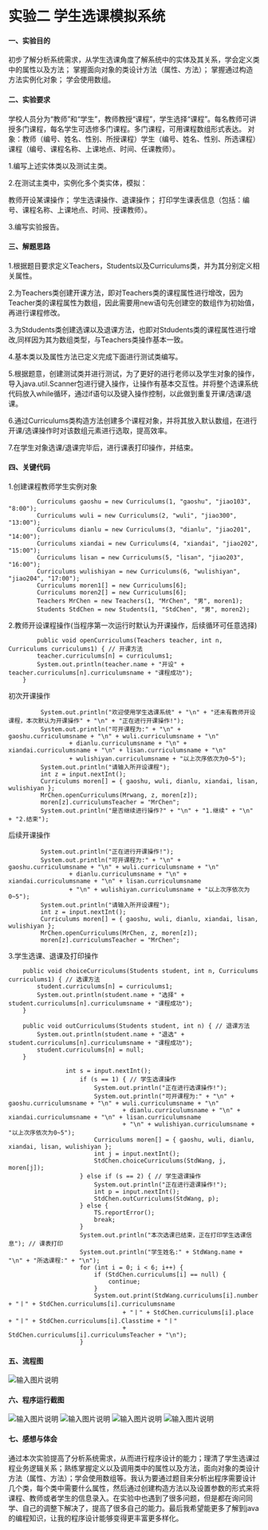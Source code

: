 # 实验二 学生选课模拟系统

#### 一、实验目的

初步了解分析系统需求，从学生选课角度了解系统中的实体及其关系，学会定义类中的属性以及方法；
掌握面向对象的类设计方法（属性、方法）；
掌握通过构造方法实例化对象；
学会使用数组。


#### 二、实验要求

学校人员分为“教师”和“学生”，教师教授“课程”，学生选择“课程”。每名教师可讲授多门课程，每名学生可选修多门课程。多门课程，可用课程数组形式表达。
对象：教师（编号、姓名、性别、所授课程）学生（编号、姓名、性别、所选课程）课程（编号、课程名称、上课地点、时间、任课教师）。

1.编写上述实体类以及测试主类。

2.在测试主类中，实例化多个类实体，模拟：

教师开设某课操作；
学生选课操作、退课操作；
打印学生课表信息（包括：编号、课程名称、上课地点、时间、授课教师）。

3.编写实验报告。

#### 三、解题思路

1.根据题目要求定义Teachers，Students以及Curriculums类，并为其分别定义相关属性。

2.为Teachers类创建开课方法，即对Teachers类的课程属性进行增改，因为Teacher类的课程属性为数组，因此需要用new语句先创建空的数组作为初始值，再进行课程修改。

3.为Stdudents类创建选课以及退课方法，也即对Stdudents类的课程属性进行增改,同样因为其为数组类型，与Teachers类操作基本一致。

4.基本类以及属性方法已定义完成下面进行测试类编写。

5.根据题意，创建测试类并进行测试，为了更好的进行老师以及学生对象的操作，导入java.util.Scanner包进行键入操作，让操作有基本交互性。并将整个选课系统代码放入while循环，通过if语句以及键入操作控制，以此做到重复开课/选课/退课。

6.通过Curriculums类构造方法创建多个课程对象，并将其放入默认数组，在进行开课/选课操作时对该数组元素进行选取，提高效率。

7.在学生对象选课/退课完毕后，进行课表打印操作，并结束。


#### 四、关键代码

1.创建课程教师学生实例对象

```
        Curriculums gaoshu = new Curriculums(1, "gaoshu", "jiao103", "8:00");
        Curriculums wuli = new Curriculums(2, "wuli", "jiao300", "13:00");
        Curriculums dianlu = new Curriculums(3, "dianlu", "jiao201", "14:00");
        Curriculums xiandai = new Curriculums(4, "xiandai", "jiao202", "15:00");
        Curriculums lisan = new Curriculums(5, "lisan", "jiao203", "16:00");
        Curriculums wulishiyan = new Curriculums(6, "wulishiyan", "jiao204", "17:00");
        Curriculums moren1[] = new Curriculums[6];
        Curriculums moren2[] = new Curriculums[6];
        Teachers MrChen = new Teachers(1, "MrChen", "男", moren1); 
        Students StdChen = new Students(1, "StdChen", "男", moren2); 
```

2.教师开设课程操作(当程序第一次运行时默认为开课操作，后续循环可任意选择)

```
        public void openCurriculums(Teachers teacher, int n, Curriculums curriculums1) { // 开课方法
        teacher.curriculums[n] = curriculums1;
        System.out.println(teacher.name + "开设" + teacher.curriculums[n].curriculumsname + "课程成功");
    }
```

初次开课操作


```
         System.out.println("欢迎使用学生选课系统" + "\n" + "还未有教师开设课程，本次默认为开课操作" + "\n" + "正在进行开课操作!");
         System.out.println("可开课程为:" + "\n" + gaoshu.curriculumsname + "\n" + wuli.curriculumsname + "\n"
                 + dianlu.curriculumsname + "\n" + xiandai.curriculumsname + "\n" + lisan.curriculumsname + "\n"
                 + wulishiyan.curriculumsname + "以上次序依次为0~5");
         System.out.println("请输入所开设课程");
         int z = input.nextInt();
         Curriculums moren[] = { gaoshu, wuli, dianlu, xiandai, lisan, wulishiyan };
         MrChen.openCurriculums(Mrwang, z, moren[z]);
         moren[z].curriculumsTeacher = "MrChen";
         System.out.println("是否继续进行操作?" + "\n" + "1.继续" + "\n" + "2.结束");
```


后续开课操作

```
         System.out.println("正在进行开课操作!");
         System.out.println("可开课程为:" + "\n" + gaoshu.curriculumsname + "\n" + wuli.curriculumsname + "\n"
                 + dianlu.curriculumsname + "\n" + xiandai.curriculumsname + "\n" + lisan.curriculumsname
                 + "\n" + wulishiyan.curriculumsname + "以上次序依次为0~5");
         System.out.println("请输入所开设课程");
         int z = input.nextInt();
         Curriculums moren[] = { gaoshu, wuli, dianlu, xiandai, lisan, wulishiyan };
         MrChen.openCurriculums(MrChen, z, moren[z]);
         moren[z].curriculumsTeacher = "MrChen";
```

3.学生选课、退课及打印操作


```
    public void choiceCurriculums(Students student, int n, Curriculums curriculums1) { // 选课方法
        student.curriculums[n] = curriculums1;
        System.out.println(student.name + "选择" + student.curriculums[n].curriculumsname + "课程成功");
    }

    public void outCurriculums(Students student, int n) { // 退课方法
        System.out.println(student.name + "退选" + student.curriculums[n].curriculumsname + "课程成功");
        student.curriculums[n] = null;
    }
```


```
                int s = input.nextInt();
                    if (s == 1) { // 学生选课操作
                        System.out.println("正在进行选课操作!");
                        System.out.println("可开课程为:" + "\n" + gaoshu.curriculumsname + "\n" + wuli.curriculumsname + "\n"
                                + dianlu.curriculumsname + "\n" + xiandai.curriculumsname + "\n" + lisan.curriculumsname
                                + "\n" + wulishiyan.curriculumsname + "以上次序依次为0~5");
                        Curriculums moren[] = { gaoshu, wuli, dianlu, xiandai, lisan, wulishiyan };
                        int j = input.nextInt();
                        StdChen.choiceCurriculums(StdWang, j, moren[j]);
                    } else if (s == 2) { // 学生退课操作
                        System.out.println("正在进行退课操作!");
                        int p = input.nextInt();
                        StdChen.outCurriculums(StdWang, p);
                    } else {
                        TS.reportError();
                        break;
                    }
                    System.out.println("本次选课已结束，正在打印学生选课信息"); // 课表打印
                    System.out.println("学生姓名:" + StdWang.name + "\n" + "所选课程:" + "\n");
                    for (int i = 0; i < 6; i++) {
                        if (StdChen.curriculums[i] == null) {
                            continue;
                        }
                        System.out.print(StdWang.curriculums[i].number + "丨" + StdChen.curriculums[i].curriculumsname
                                + "丨" + StdChen.curriculums[i].place + "丨" + StdChen.curriculums[i].Classtime + "丨"
                                + StdChen.curriculums[i].curriculumsTeacher + "\n");
                    }
```


 #### 五、流程图
![输入图片说明](9B7E917A-C913-462B-9A99-45B7424F90B2.png)

#### 六、程序运行截图
![输入图片说明](%E5%B1%8F%E5%B9%95%E6%88%AA%E5%9B%BE%202021-11-25%20233521.png)
![输入图片说明](%E5%B1%8F%E5%B9%95%E6%88%AA%E5%9B%BE%202021-11-25%20233205.png)
![输入图片说明](%E5%B1%8F%E5%B9%95%E6%88%AA%E5%9B%BE%202021-11-25%20233126.png)
![输入图片说明](%E5%B1%8F%E5%B9%95%E6%88%AA%E5%9B%BE%202021-11-25%20233037.png)

#### 七、感想与体会
通过本次实验提高了分析系统需求，从而进行程序设计的能力；理清了学生选课过程业务逻辑关系；熟练掌握定义以及调用类中的属性以及方法，面向对象的类设计方法（属性、方法）；学会使用数组等。我认为要通过题目来分析出程序需要设计几个类，每个类中需要什么属性，然后通过创建构造方法以及设置参数的形式来将课程、教师或者学生的信息录入。在实验中也遇到了很多问题，但是都在询问同学、自己的调整下解决了，提高了很多自己的能力。最后我希望能更多了解到java的编程知识，让我的程序设计能够变得更丰富更多样化。